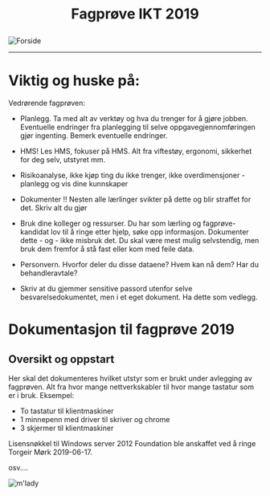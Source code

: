 # <p style="text-align: center;"> Fagprøve IKT 2019 </p>
![Forside](https://proxy.duckduckgo.com/iu/?u=http%3A%2F%2Fwww.kinyu-z.net%2Fdata%2Fwallpapers%2F59%2F907086.jpg&f=1)

---

# Viktig og huske på:

Vedrørende fagprøven:

- Planlegg. Ta med alt av verktøy og hva du trenger for å gjøre jobben. Eventuelle endringer fra planlegging til selve oppgavegjennomføringen gjør ingenting. Bemerk eventuelle endringer.

- HMS! Les HMS, fokuser på HMS. Alt fra viftestøy, ergonomi, sikkerhet for deg selv, utstyret mm.

- Risikoanalyse, ikke kjøp ting du ikke trenger, ikke overdimensjoner - planlegg og vis dine kunnskaper

- Dokumenter !! Nesten alle lærlinger svikter på dette og blir straffet for det. Skriv alt du gjør

- Bruk dine kolleger og ressurser. Du har som lærling og fagprøve-kandidat lov til å ringe etter hjelp, søke opp informasjon. Dokumenter dette - og - ikke misbruk det. Du skal være mest mulig selvstendig, men bruk dem fremfor å stå fast eller kom med feile data.

- Personvern. Hvorfor deler du disse dataene? Hvem kan nå dem? Har du behandleravtale?

- Skriv at du gjemmer sensitive passord utenfor selve besvarelsedokumentet, men i et eget dokument. Ha dette som vedlegg.


# Dokumentasjon til fagprøve 2019

## Oversikt og oppstart

Her skal det dokumenteres hvilket utstyr som er brukt under avlegging av fagprøven. Alt fra hvor mange nettverkskabler til hvor mange tastatur som er i bruk. Eksempel:

- To tastatur til klientmaskiner
- 1 minnepenn med driver til skriver og chrome
- 3 skjermer til klientmaskiner

Lisensnøkkel til Windows server 2012 Foundation ble anskaffet ved å ringe Torgeir Mørk 2019-06-17.

osv....

![m'lady](https://i.imgur.com/v8IVDka.jpg)

